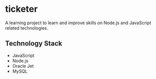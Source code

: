 # ticketer

A learning project to learn and improve skills on Node.js and JavaScript related technologies.

## Technology Stack

- JavaScript
- Node.js
- Oracle Jet
- MySQL
